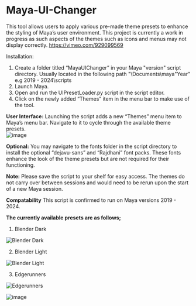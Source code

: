 # Maya-UI-Changer

This tool allows users to apply various pre-made theme presets to enhance the styling of Maya’s user environment. This project is currently a work in progress as such aspects of the themes such as icons and menus may not display correctly.
https://vimeo.com/929099569

Installation:
<br>
1) Create a folder titled “MayaUIChanger” in your Maya "version" script directory. Usually located in the following path "\Documents\maya\"Year" e.g 2019 - 2024\scripts
2) Launch Maya.
3) Open and run the UIPresetLoader.py script in the script editor.
4) Click on the newly added “Themes” item in the menu bar to make use of the tool.

**User Interface:** Launching the script adds a new “Themes” menu item to Maya’s menu bar. Navigate to it to cycle through the available theme presets. <br>
![image](https://github.com/Aldanoah/Maya-UI-Changer/assets/84312447/e5a685f6-6293-4759-b25f-1fd127aae5f7)


**Optional:** You may navigate to the fonts folder in the script directory to install the optional “dejavu-sans” and “Rajdhani” font packs. These fonts enhance the look of the theme presets but are not required for their functioning.

**Note:** Please save the script to your shelf for easy access. The themes do not carry over between sessions and would need to be rerun upon the start of a new Maya session. 

**Compatability** This script is confirmed to run on Maya versions 2019 - 2024. 

**The currently available presets are as follows;**

1) Blender Dark

![Blender Dark](https://github.com/Aldanoah/Maya-UI-Changer/assets/84312447/9963682d-ed75-477b-a7ad-bb5f2a7daeab)

2) Blender Light
   
![Blender Light](https://github.com/Aldanoah/Maya-UI-Changer/assets/84312447/7f2cd810-3259-4cfd-98e5-0e561c65cb0f)

3) Edgerunners

![Edgerunners](https://github.com/Aldanoah/Maya-UI-Changer/assets/84312447/3dda7720-369b-470b-9921-0776e55e6add)

![image](https://github.com/Aldanoah/Maya-UI-Changer/assets/84312447/1b1be640-f4cb-4a15-b1cc-df7c76092db1)




